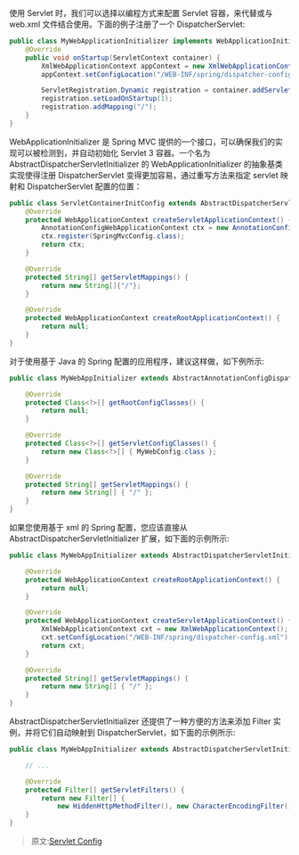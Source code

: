 使用 Servlet 时，我们可以选择以编程方式来配置 Servlet 容器，来代替或与 web.xml 文件结合使用。下面的例子注册了一个 DispatcherServlet:

```java
public class MyWebApplicationInitializer implements WebApplicationInitializer {
	@Override
	public void onStartup(ServletContext container) {
		XmlWebApplicationContext appContext = new XmlWebApplicationContext();
		appContext.setConfigLocation("/WEB-INF/spring/dispatcher-config.xml");

		ServletRegistration.Dynamic registration = container.addServlet("dispatcher", new DispatcherServlet(appContext));
		registration.setLoadOnStartup(1);
		registration.addMapping("/");
	}
}
```
WebApplicationInitializer 是 Spring MVC 提供的一个接口，可以确保我们的实现可以被检测到，并自动初始化 Servlet 3 容器。一个名为 AbstractDispatcherServletInitializer 的 WebApplicationInitializer 的抽象基类实现使得注册 DispatcherServlet 变得更加容易，通过重写方法来指定 servlet 映射和 DispatcherServlet 配置的位置：
```java
public class ServletContainerInitConfig extends AbstractDispatcherServletInitializer {
    @Override
    protected WebApplicationContext createServletApplicationContext() {
        AnnotationConfigWebApplicationContext ctx = new AnnotationConfigWebApplicationContext();
        ctx.register(SpringMvcConfig.class);
        return ctx;
    }

    @Override
    protected String[] getServletMappings() {
        return new String[]{"/"};
    }

    @Override
    protected WebApplicationContext createRootApplicationContext() {
        return null;
    }
}
```

对于使用基于 Java 的 Spring 配置的应用程序，建议这样做，如下例所示:
```java
public class MyWebAppInitializer extends AbstractAnnotationConfigDispatcherServletInitializer {

	@Override
	protected Class<?>[] getRootConfigClasses() {
		return null;
	}

	@Override
	protected Class<?>[] getServletConfigClasses() {
		return new Class<?>[] { MyWebConfig.class };
	}

	@Override
	protected String[] getServletMappings() {
		return new String[] { "/" };
	}
}
```
如果您使用基于 xml 的 Spring 配置，您应该直接从 AbstractDispatcherServletInitializer 扩展，如下面的示例所示:
```java
public class MyWebAppInitializer extends AbstractDispatcherServletInitializer {

	@Override
	protected WebApplicationContext createRootApplicationContext() {
		return null;
	}

	@Override
	protected WebApplicationContext createServletApplicationContext() {
		XmlWebApplicationContext cxt = new XmlWebApplicationContext();
		cxt.setConfigLocation("/WEB-INF/spring/dispatcher-config.xml");
		return cxt;
	}

	@Override
	protected String[] getServletMappings() {
		return new String[] { "/" };
	}
}
```
AbstractDispatcherServletInitializer 还提供了一种方便的方法来添加 Filter 实例，并将它们自动映射到 DispatcherServlet，如下面的示例所示:
```java
public class MyWebAppInitializer extends AbstractDispatcherServletInitializer {

	// ...

	@Override
	protected Filter[] getServletFilters() {
		return new Filter[] {
			new HiddenHttpMethodFilter(), new CharacterEncodingFilter() };
	}
}
```


> 原文:[Servlet Config](https://docs.spring.io/spring-framework/reference/web/webmvc/mvc-servlet/container-config.html)
